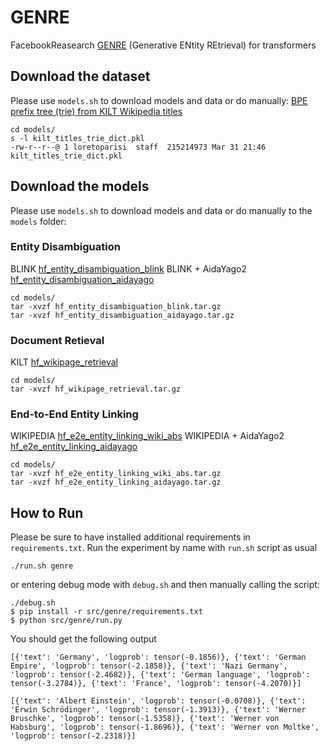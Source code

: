 # GENRE
FacebookReasearch [GENRE](https://github.com/facebookresearch/GENRE/tree/main/examples_genre) (Generative ENtity REtrieval) for transformers

## Download the dataset
Please use `models.sh` to download models and data or do manually:
[BPE prefix tree (trie) from KILT Wikipedia titles](http://dl.fbaipublicfiles.com/GENRE/kilt_titles_trie_dict.pkl)
```
cd models/
s -l kilt_titles_trie_dict.pkl 
-rw-r--r--@ 1 loretoparisi  staff  215214973 Mar 31 21:46 kilt_titles_trie_dict.pkl
```

## Download the models
Please use `models.sh` to download models and data or do manually to the `models` folder:

### Entity Disambiguation
BLINK	[hf_entity_disambiguation_blink](http://dl.fbaipublicfiles.com/GENRE/hf_entity_disambiguation_blink.tar.gz)
BLINK + AidaYago2	[hf_entity_disambiguation_aidayago](http://dl.fbaipublicfiles.com/GENRE/hf_entity_disambiguation_aidayago.tar.gz)

```
cd models/
tar -xvzf hf_entity_disambiguation_blink.tar.gz
tar -xvzf hf_entity_disambiguation_aidayago.tar.gz
```

### Document Retieval
KILT [hf_wikipage_retrieval](http://dl.fbaipublicfiles.com/GENRE/hf_wikipage_retrieval.tar.gz)
```
cd models/
tar -xvzf hf_wikipage_retrieval.tar.gz
```

### End-to-End Entity Linking
WIKIPEDIA	[hf_e2e_entity_linking_wiki_abs](http://dl.fbaipublicfiles.com/GENRE/hf_e2e_entity_linking_wiki_abs.tar.gz)
WIKIPEDIA + AidaYago2	[hf_e2e_entity_linking_aidayago](http://dl.fbaipublicfiles.com/GENRE/hf_e2e_entity_linking_aidayago.tar.gz)
```
cd models/
tar -xvzf hf_e2e_entity_linking_wiki_abs.tar.gz
tar -xvzf hf_e2e_entity_linking_aidayago.tar.gz
```

## How to Run
Please be sure to have installed additional requirements in `requirements.txt`. 
Run the experiment by name with `run.sh` script as usual
```
./run.sh genre
```

or entering debug mode with `debug.sh` and then manually calling the script:

```
./debug.sh
$ pip install -r src/genre/requirements.txt
$ python src/genre/run.py
```

You should get the following output
```
[{'text': 'Germany', 'logprob': tensor(-0.1856)}, {'text': 'German Empire', 'logprob': tensor(-2.1858)}, {'text': 'Nazi Germany', 'logprob': tensor(-2.4682)}, {'text': 'German language', 'logprob': tensor(-3.2784)}, {'text': 'France', 'logprob': tensor(-4.2070)}]

[{'text': 'Albert Einstein', 'logprob': tensor(-0.0708)}, {'text': 'Erwin Schrödinger', 'logprob': tensor(-1.3913)}, {'text': 'Werner Bruschke', 'logprob': tensor(-1.5358)}, {'text': 'Werner von Habsburg', 'logprob': tensor(-1.8696)}, {'text': 'Werner von Moltke', 'logprob': tensor(-2.2318)}]

```